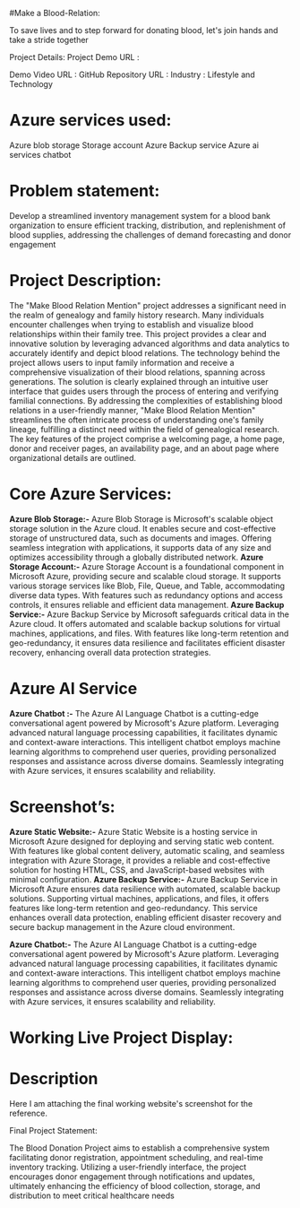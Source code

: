 #Make a Blood-Relation:

To save lives and to step forward for donating blood, let's join hands and take a stride together

Project Details:
Project Demo URL : 

Demo Video URL : GitHub Repository URL : Industry : Lifestyle and Technology
 
# Azure services used:


Azure blob storage 
Storage account
Azure Backup service
Azure ai services
chatbot

# Problem statement:
 

Develop a streamlined inventory management system for a blood bank organization to ensure efficient tracking, distribution, and replenishment of blood supplies, addressing the challenges of demand forecasting and donor engagement

# Project Description:


The "Make Blood Relation Mention" project addresses a significant need in the realm of genealogy and family history research. Many individuals encounter challenges when trying to establish and visualize blood relationships within their family tree. This project provides a clear and innovative solution by leveraging advanced algorithms and data analytics to accurately identify and depict blood relations. The technology behind the project allows users to input family information and receive a comprehensive visualization of their blood relations, spanning across generations. The solution is clearly explained through an intuitive user interface that guides users through the process of entering and verifying familial connections. By addressing the complexities of establishing blood relations in a user-friendly manner, "Make Blood Relation Mention" streamlines the often intricate process of understanding one's family lineage, fulfilling a distinct need within the field of genealogical research.
The key features of the project comprise a welcoming page, a home page, donor and receiver pages, an availability page, and an about page where organizational details are outlined.


# Core Azure Services:

**Azure Blob Storage:-** Azure Blob Storage is Microsoft's scalable object storage solution in the Azure cloud. It enables secure and cost-effective storage of unstructured data, such as documents and images. Offering seamless integration with applications, it supports data of any size and optimizes accessibility through a globally distributed network.
**Azure Storage Account:-** Azure Storage Account is a foundational component in Microsoft Azure, providing secure and scalable cloud storage. It supports various storage services like Blob, File, Queue, and Table, accommodating diverse data types. With features such as redundancy options and access controls, it ensures reliable and efficient data management.
 **Azure Backup Service:-** Azure Backup Service by Microsoft safeguards critical data in the Azure cloud. It offers automated and scalable backup solutions for virtual machines, applications, and files. With features like long-term retention and geo-redundancy, it ensures data resilience and facilitates efficient disaster recovery, enhancing overall data protection strategies.


# Azure AI Service

**Azure Chatbot :-** The Azure AI Language Chatbot is a cutting-edge conversational agent powered by Microsoft's Azure platform. Leveraging advanced natural language processing capabilities, it facilitates dynamic and context-aware interactions. This intelligent chatbot employs machine learning algorithms to comprehend user queries, providing personalized responses and assistance across diverse domains. Seamlessly integrating with Azure services, it ensures scalability and reliability.

# Screenshot’s:

**Azure Static Website:-** Azure Static Website is a hosting service in Microsoft Azure designed for deploying and serving static web content. With features like global content delivery, automatic scaling, and seamless integration with Azure Storage, it provides a reliable and cost-effective solution for hosting HTML, CSS, and JavaScript-based websites with minimal configuration.
**Azure Backup Service:-** Azure Backup Service in Microsoft Azure ensures data resilience with automated, scalable backup solutions. Supporting virtual machines, applications, and files, it offers features like long-term retention and geo-redundancy. This service enhances overall data protection, enabling efficient disaster recovery and secure backup management in the Azure cloud environment.

**Azure Chatbot:-** The Azure AI Language Chatbot is a cutting-edge conversational agent powered by Microsoft's Azure platform. Leveraging advanced natural language processing capabilities, it facilitates dynamic and context-aware interactions. This intelligent chatbot employs machine learning algorithms to comprehend user queries, providing personalized responses and assistance across diverse domains. Seamlessly integrating with Azure services, it ensures scalability and reliability.


# Working Live Project Display:

# Description 
Here I am attaching the final working website's screenshot for the reference.



Final Project Statement:

The Blood Donation Project aims to establish a comprehensive system facilitating donor registration, appointment scheduling, and real-time inventory tracking. Utilizing a user-friendly interface, the project encourages donor engagement through notifications and updates, ultimately enhancing the efficiency of blood collection, storage, and distribution to meet critical healthcare needs
